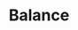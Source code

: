 ---
layout: post
title: "Balance"
image0: https://farm4.staticflickr.com/3865/14632937449_6bc5d7e3c9_b.jpg
image1: https://farm6.staticflickr.com/5587/14817220884_fd70fd957b_b.jpg
image2:
thumbnail: 
dimensionX: 9"
dimensionY: 46"
dimensionZ: 2"
materials: Maple, Walnut, Copper
price: $350
---